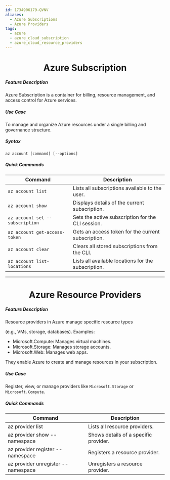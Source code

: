 ```yaml
---
id: 1734906179-QVNV
aliases:
  - Azure Subscriptions
  - Azure Providers
tags:
  - azure
  - azure_cloud_subscription
  - azure_cloud_resource_providers
---
```


<center>
<h1>Azure Subscription</h1>
</center>


##### __Feature Description__
  Azure Subscription is a container for billing, resource management, and
  access control for Azure services.

##### Use Case
  To manage and organize Azure resources under a single billing and governance
  structure.


##### Syntax
`az account [command] [--options]`


##### Quick Commands
| Command                         | Description                                         |
| ------------------------------- | --------------------------------------------------- |
| `az account list`               | Lists all subscriptions available to the user.      |
| `az account show`               | Displays details of the current subscription.       |
| `az account set --subscription` | Sets the active subscription for the CLI session.   |
| `az account get-access-token`   | Gets an access token for the current subscription.  |
| `az account clear`              | Clears all stored subscriptions from the CLI.       |
| `az account list-locations`     | Lists all available locations for the subscription. |




---
<center>
<h1>Azure Resource Providers</h1>
</center>

##### __Feature Description__
Resource providers in Azure manage specific resource types

(e.g., VMs, storage, databases). Examples:
- Microsoft.Compute: Manages virtual machines.
- Microsoft.Storage: Manages storage accounts.
- Microsoft.Web: Manages web apps.

They enable Azure to create and manage resources in your subscription.

##### __Use Case__
  Register, view, or manage providers like `Microsoft.Storage` or 
  `Microsoft.Compute`.


##### Quick Commands
| Command                                 | Description                           |
| --------------------------------------- | ------------------------------------- |
| az provider list                        | Lists all resource providers.         |
| az provider show --namespace <RP>       | Shows details of a specific provider. |
| az provider register --namespace <RP>   | Registers a resource provider.        |
| az provider unregister --namespace <RP> | Unregisters a resource provider.      |
